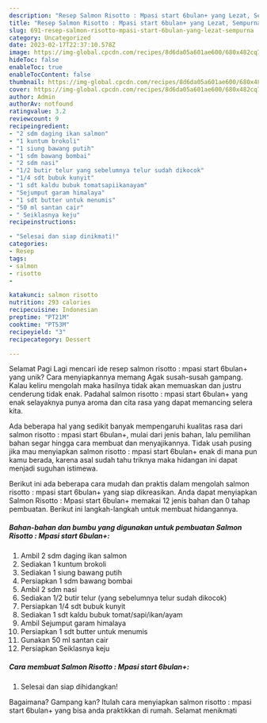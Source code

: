 ```yaml
---
description: "Resep Salmon Risotto : Mpasi start 6bulan+ yang Lezat, Sempurna"
title: "Resep Salmon Risotto : Mpasi start 6bulan+ yang Lezat, Sempurna"
slug: 691-resep-salmon-risotto-mpasi-start-6bulan-yang-lezat-sempurna
category: Uncategorized
date: 2023-02-17T22:37:10.578Z
image: https://img-global.cpcdn.com/recipes/8d6da05a601ae600/680x482cq70/salmon-risotto-mpasi-start-6bulan-foto-resep-utama.jpg
hideToc: false
enableToc: true
enableTocContent: false
thumbnail: https://img-global.cpcdn.com/recipes/8d6da05a601ae600/680x482cq70/salmon-risotto-mpasi-start-6bulan-foto-resep-utama.jpg
cover: https://img-global.cpcdn.com/recipes/8d6da05a601ae600/680x482cq70/salmon-risotto-mpasi-start-6bulan-foto-resep-utama.jpg
author: Admin
authorAv: notfound
ratingvalue: 3.2
reviewcount: 9
recipeingredient:
- "2 sdm daging ikan salmon"
- "1 kuntum brokoli"
- "1 siung bawang putih"
- "1 sdm bawang bombai"
- "2 sdm nasi"
- "1/2 butir telur yang sebelumnya telur sudah dikocok"
- "1/4 sdt bubuk kunyit"
- "1 sdt kaldu bubuk tomatsapiikanayam"
- "Sejumput garam himalaya"
- "1 sdt butter untuk menumis"
- "50 ml santan cair"
- " Seiklasnya keju"
recipeinstructions:

- "Selesai dan siap dinikmati!"
categories:
- Resep
tags:
- salmon
- risotto
- 

katakunci: salmon risotto  
nutrition: 293 calories
recipecuisine: Indonesian
preptime: "PT21M"
cooktime: "PT53M"
recipeyield: "3"
recipecategory: Dessert

---
```



Selamat Pagi Lagi mencari ide resep salmon risotto : mpasi start 6bulan+ yang unik? Cara menyiapkannya memang Agak susah-susah gampang. Kalau keliru mengolah maka hasilnya tidak akan memuaskan dan justru cenderung tidak enak. Padahal salmon risotto : mpasi start 6bulan+ yang enak selayaknya punya aroma dan cita rasa yang dapat memancing selera kita.




Ada beberapa hal yang sedikit banyak mempengaruhi kualitas rasa dari salmon risotto : mpasi start 6bulan+, mulai dari jenis bahan, lalu pemilihan bahan segar hingga cara membuat dan menyajikannya. Tidak usah pusing jika mau menyiapkan salmon risotto : mpasi start 6bulan+ enak di mana pun kamu berada, karena asal sudah tahu triknya maka hidangan ini dapat menjadi suguhan istimewa.


Berikut ini ada beberapa cara mudah dan praktis dalam mengolah salmon risotto : mpasi start 6bulan+ yang siap dikreasikan. Anda dapat menyiapkan Salmon Risotto : Mpasi start 6bulan+ memakai 12 jenis bahan dan 0 tahap pembuatan. Berikut ini langkah-langkah untuk membuat hidangannya.

<!--inarticleads1-->

##### Bahan-bahan dan bumbu yang digunakan untuk pembuatan Salmon Risotto : Mpasi start 6bulan+:

1. Ambil 2 sdm daging ikan salmon
1. Sediakan 1 kuntum brokoli
1. Sediakan 1 siung bawang putih
1. Persiapkan 1 sdm bawang bombai
1. Ambil 2 sdm nasi
1. Sediakan 1/2 butir telur (yang sebelumnya telur sudah dikocok)
1. Persiapkan 1/4 sdt bubuk kunyit
1. Sediakan 1 sdt kaldu bubuk tomat/sapi/ikan/ayam
1. Ambil Sejumput garam himalaya
1. Persiapkan 1 sdt butter untuk menumis
1. Gunakan 50 ml santan cair
1. Persiapkan  Seiklasnya keju




<!--inarticleads2-->

##### Cara membuat Salmon Risotto : Mpasi start 6bulan+:


1. Selesai dan siap dihidangkan!



Bagaimana? Gampang kan? Itulah cara menyiapkan salmon risotto : mpasi start 6bulan+ yang bisa anda praktikkan di rumah. Selamat menikmati
